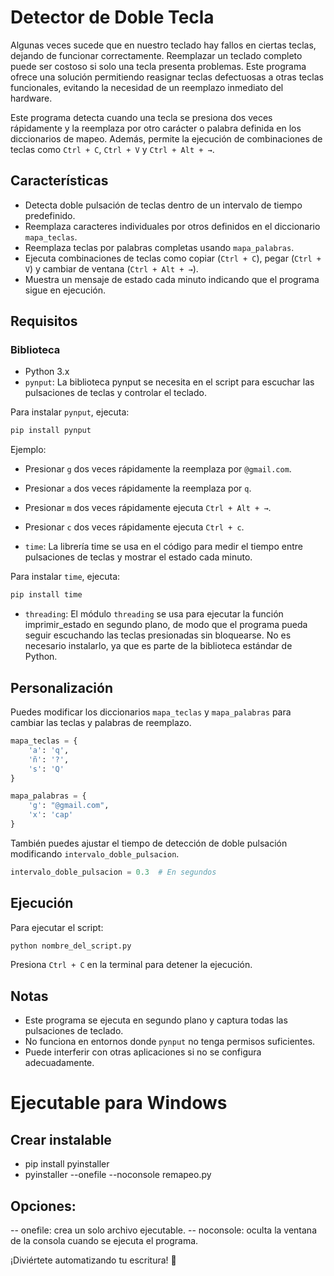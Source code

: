 # Detector de Doble Tecla
Algunas veces sucede que en nuestro teclado hay fallos en ciertas teclas, dejando de funcionar correctamente. Reemplazar un teclado completo puede ser costoso si solo una tecla presenta problemas. Este programa ofrece una solución permitiendo reasignar teclas defectuosas a otras teclas funcionales, evitando la necesidad de un reemplazo inmediato del hardware.

Este programa detecta cuando una tecla se presiona dos veces rápidamente y la reemplaza por otro carácter o palabra definida en los diccionarios de mapeo. Además, permite la ejecución de combinaciones de teclas como `Ctrl + C`, `Ctrl + V` y `Ctrl + Alt + →`.

## Características
- Detecta doble pulsación de teclas dentro de un intervalo de tiempo predefinido.
- Reemplaza caracteres individuales por otros definidos en el diccionario `mapa_teclas`.
- Reemplaza teclas por palabras completas usando `mapa_palabras`.
- Ejecuta combinaciones de teclas como copiar (`Ctrl + C`), pegar (`Ctrl + V`) y cambiar de ventana (`Ctrl + Alt + →`).
- Muestra un mensaje de estado cada minuto indicando que el programa sigue en ejecución.

## Requisitos
### Biblioteca
- Python 3.x
- `pynput`:
La biblioteca pynput se necesita en el script para escuchar las pulsaciones de teclas y controlar el teclado.

Para instalar `pynput`, ejecuta:
```sh
pip install pynput

```
Ejemplo:
- Presionar `g` dos veces rápidamente la reemplaza por `@gmail.com`.
- Presionar `a` dos veces rápidamente la reemplaza por `q`.
- Presionar `m` dos veces rápidamente ejecuta `Ctrl + Alt + →`.
- Presionar `c` dos veces rápidamente ejecuta `Ctrl + c`.

- `time`: 
La librería time se usa en el código para medir el tiempo entre pulsaciones de teclas y mostrar el estado cada minuto.

Para instalar `time`, ejecuta:
```sh
pip install time
```
- `threading`: 
El módulo `threading` se usa para ejecutar la función imprimir_estado en segundo plano, de modo que el programa pueda seguir escuchando las teclas presionadas sin bloquearse. No es necesario instalarlo, ya que es parte de la biblioteca estándar de Python.

## Personalización
Puedes modificar los diccionarios `mapa_teclas` y `mapa_palabras` para cambiar las teclas y palabras de reemplazo.

```python
mapa_teclas = {
    'a': 'q',
    'ñ': '?',
    's': 'Q'
}

mapa_palabras = {
    'g': "@gmail.com",
    'x': 'cap'
}
```

También puedes ajustar el tiempo de detección de doble pulsación modificando `intervalo_doble_pulsacion`.

```python
intervalo_doble_pulsacion = 0.3  # En segundos
```

## Ejecución
Para ejecutar el script:
```sh
python nombre_del_script.py
```

Presiona `Ctrl + C` en la terminal para detener la ejecución.

## Notas
- Este programa se ejecuta en segundo plano y captura todas las pulsaciones de teclado.
- No funciona en entornos donde `pynput` no tenga permisos suficientes.
- Puede interferir con otras aplicaciones si no se configura adecuadamente.

# Ejecutable para Windows

## Crear instalable
- pip install pyinstaller
- pyinstaller --onefile --noconsole remapeo.py

## Opciones:
-- onefile: crea un solo archivo ejecutable.
-- noconsole: oculta la ventana de la consola cuando se ejecuta el programa.

¡Diviértete automatizando tu escritura! 🚀